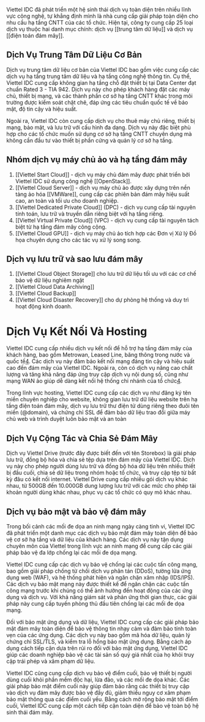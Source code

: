 Viettel IDC đã phát triển một hệ sinh thái dịch vụ toàn diện trên nhiều lĩnh vực công nghệ, tự khẳng định mình là nhà cung cấp giải pháp toàn diện cho nhu cầu hạ tầng CNTT của các tổ chức. Hiện tại, công ty cung cấp 25 loại dịch vụ thuộc hai danh mục chính: dịch vụ [[trung tâm dữ liệu]] và dịch vụ [[điện toán đám mây]].

## Dịch Vụ Trung Tâm Dữ Liệu Cơ Bản

Dịch vụ trung tâm dữ liệu cơ bản của Viettel IDC bao gồm việc cung cấp các dịch vụ hạ tầng trung tâm dữ liệu và hạ tầng công nghệ thông tin. Cụ thể, Viettel IDC cung cấp không gian hạ tầng chỗ đặt thiết bị tại Data Center đạt chuẩn Rated 3 - TIA 942. Dịch vụ này cho phép khách hàng đặt các máy chủ, thiết bị mạng, và các thành phần cơ sở hạ tầng CNTT khác trong môi trường được kiểm soát chặt chẽ, đáp ứng các tiêu chuẩn quốc tế về bảo mật, độ tin cậy và hiệu suất.

Ngoài ra, Viettel IDC còn cung cấp dịch vụ cho thuê máy chủ riêng, thiết bị mạng, bảo mật, và lưu trữ với cấu hình đa dạng. Dịch vụ này đặc biệt phù hợp cho các tổ chức muốn sử dụng cơ sở hạ tầng CNTT chuyên dụng mà không cần đầu tư vào thiết bị phần cứng và quản lý cơ sở hạ tầng.

## Nhóm dịch vụ máy chủ ảo và hạ tầng đám mây

1. [[Viettel Start Cloud]] - dịch vụ máy chủ đám mây được phát triển bởi Viettel IDC sử dụng công nghệ [[OpenStack]].
2. [[Viettel Cloud Server]] - dịch vụ máy chủ ảo được xây dựng trên nền tảng ảo hóa [[VMWare]], cung cấp các phiên bản đám mây hiệu suất cao, an toàn và tối ưu cho doanh nghiệp.
3. [[Viettel Dedicated Private Cloud]] (DPC) - dịch vụ cung cấp tài nguyên tính toán, lưu trữ và truyền dẫn riêng biệt với hạ tầng riêng.
4. [[Viettel Virtual Private Cloud]] (VPC) - dịch vụ cung cấp tài nguyên tách biệt từ hạ tầng đám mây công cộng.
5. [[Viettel Cloud GPU]] - dịch vụ máy chủ ảo tích hợp các Đơn vị Xử lý Đồ họa chuyên dụng cho các tác vụ xử lý song song.

## Dịch vụ lưu trữ và sao lưu đám mây

1. [[Viettel Cloud Object Storage]] cho lưu trữ dữ liệu tối ưu với các cơ chế bảo vệ dữ liệu nghiêm ngặt
2.  [[Viettel Cloud Data Archiving]] 
3. [[Viettel Cloud Backup]] 
4. [[Viettel Cloud Disaster Recovery]] cho dự phòng hệ thống và duy trì hoạt động kinh doanh.

# Dịch Vụ Kết Nối Và Hosting

Viettel IDC cung cấp nhiều dịch vụ kết nối để hỗ trợ hạ tầng đám mây của khách hàng, bao gồm Metrowan, Leased Line, băng thông trong nước và quốc tế[4](https://viettelidc.com.vn/). Các dịch vụ này đảm bảo kết nối mạng đáng tin cậy và hiệu suất cao đến đám mây của Viettel IDC. Ngoài ra, còn có dịch vụ nâng cao chất lượng và tăng khả năng đáp ứng truy cập dịch vụ nội dung số, cũng như mạng WAN ảo giúp dễ dàng kết nối hệ thống chi nhánh của tổ chức[4](https://viettelidc.com.vn/).

Trong lĩnh vực hosting, Viettel IDC cung cấp các dịch vụ như đăng ký tên miền chuyên nghiệp cho website, không gian lưu trữ dữ liệu website trên hạ tầng điện toán đám mây, dịch vụ lưu trữ thư điện tử dùng riêng theo đuôi tên miền (@domain), và chứng chỉ SSL để đảm bảo dữ liệu trao đổi giữa máy chủ web và trình duyệt luôn bảo mật và an toàn
## Dịch Vụ Cộng Tác và Chia Sẻ Đám Mây
Dịch vụ Viettel Drive (trước đây được biết đến với tên Storebox) là giải pháp lưu trữ, đồng bộ hóa và chia sẻ tệp dựa trên đám mây của Viettel IDC. Dịch vụ này cho phép người dùng lưu trữ và đồng bộ hóa dữ liệu trên nhiều thiết bị đầu cuối, chia sẻ dữ liệu trong nhóm hoặc tổ chức, và truy cập tệp từ bất kỳ đâu có kết nối internet. Viettel Drive cung cấp nhiều gói dịch vụ khác nhau, từ 500GB đến 10.000GB dung lượng lưu trữ với các mức cho phép tài khoản người dùng khác nhau, phục vụ các tổ chức có quy mô khác nhau.

## Dịch vụ bảo mật và bảo vệ đám mây
Trong bối cảnh các mối đe dọa an ninh mạng ngày càng tinh vi, Viettel IDC đã phát triển một danh mục các dịch vụ bảo mật đám mây toàn diện để bảo vệ cơ sở hạ tầng và dữ liệu của khách hàng. Các dịch vụ này tận dụng chuyên môn của Viettel trong lĩnh vực an ninh mạng để cung cấp các giải pháp bảo vệ đa lớp chống lại các mối đe dọa mạng.

Viettel IDC cung cấp các dịch vụ bảo vệ chống lại các cuộc tấn công mạng, bao gồm giải pháp chống từ chối dịch vụ phân tán (DDoS), tường lửa ứng dụng web (WAF), và hệ thống phát hiện và ngăn chặn xâm nhập (IDS/IPS). Các dịch vụ bảo mật mạng này được thiết kế để ngăn chặn các cuộc tấn công mạng trước khi chúng có thể ảnh hưởng đến hoạt động của các ứng dụng và dịch vụ. Với khả năng giám sát và phản ứng thời gian thực, các giải pháp này cung cấp tuyến phòng thủ đầu tiên chống lại các mối đe dọa mạng.

Đối với bảo mật ứng dụng và dữ liệu, Viettel IDC cung cấp các giải pháp bảo mật đám mây toàn diện để bảo vệ thông tin nhạy cảm và đảm bảo tính toàn vẹn của các ứng dụng. Các dịch vụ này bao gồm mã hóa dữ liệu, quản lý chứng chỉ SSL/TLS, và kiểm tra lỗ hổng bảo mật ứng dụng. Bằng cách áp dụng cách tiếp cận dựa trên rủi ro đối với bảo mật ứng dụng, Viettel IDC giúp các doanh nghiệp bảo vệ các tài sản số quý giá nhất của họ khỏi truy cập trái phép và xâm phạm dữ liệu.

Viettel IDC cũng cung cấp dịch vụ bảo vệ điểm cuối, bảo vệ thiết bị người dùng cuối khỏi phần mềm độc hại, lừa đảo, và các mối đe dọa khác. Các giải pháp bảo mật điểm cuối này giúp đảm bảo rằng các thiết bị truy cập vào dịch vụ đám mây được bảo vệ đầy đủ, giảm thiểu nguy cơ xâm phạm bảo mật thông qua các điểm cuối yếu. Bằng cách mở rộng bảo mật tới điểm cuối, Viettel IDC cung cấp một cách tiếp cận toàn diện để bảo vệ toàn bộ hệ sinh thái đám mây.